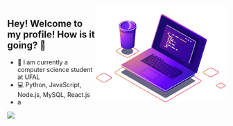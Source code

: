<img src="img\computer-illustration.png"  width="300px" align="right">

## Hey! Welcome to my profile! How is it going? 👋

* 🚀 I am currently a computer science student at UFAL
* 💻 Python, JavaScript, Node.js, MySQL, React.js
* a

<p align="left">
  <a href="#" alt="Linkedin">
  <img src="https://img.shields.io/badge/-Linkedin-0e76a8?style=flat-square&logo=Linkedin&logoColor=white&link=LINK-DO-SEU-LINKEDIN" /></a>  
</p>  
